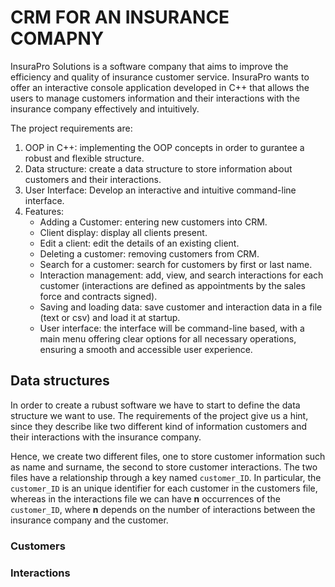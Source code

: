 # CRM FOR AN INSURANCE COMAPNY

InsuraPro Solutions is a software company that aims to improve the efficiency and quality of insurance customer service. InsuraPro wants to offer an interactive console application developed in C++ that allows the users to manage customers information and their interactions with the insurance company effectively and intuitively.

The project requirements are:
1. OOP in C++: implementing the OOP concepts in order to gurantee a robust and flexible structure.
2. Data structure: create a data structure to store information about customers and their interactions.
3. User Interface: Develop an interactive and intuitive command-line interface.
4. Features:
    * Adding a Customer: entering new customers into CRM.
    * Client display: display all clients present.
    * Edit a client: edit the details of an existing client.
    * Deleting a customer: removing customers from CRM.
    * Search for a customer: search for customers by first or last name.
    * Interaction management: add, view, and search interactions for each customer (interactions are defined as appointments by the sales force and contracts signed).
    * Saving and loading data: save customer and interaction data in a file (text or csv) and load it at startup.
    * User interface: the interface will be command-line based, with a main menu offering clear options for all necessary operations, ensuring a smooth and accessible user experience.

## Data structures

In order to create a rubust software we have to start to define the data structure we want to use. The requirements of the project give us a hint, since they describe like two different kind of information customers and their interactions with the insurance company.

Hence, we create two different files, one to store customer information such as name and surname, the second to store customer interactions. The two files have a relationship through a key named `customer_ID`. In particular, the `customer_ID` is an unique identifier for each customer in the customers file, whereas in the interactions file we can have **n** occurrences of the `customer_ID`, where **n** depends on the number of interactions between the insurance company and the customer.

### Customers

### Interactions
